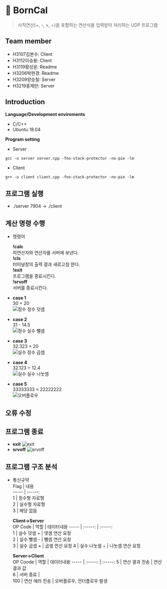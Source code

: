 # 🧮 BornCal    
> 사칙연산(+, -, ×, ÷)을 포함하는 연산식을 입력받아 처리하는 UDP 프로그램
## Team member
* H3107김본수: Client  
* H3112이승용: Client  
* H3119황성윤: Readme  
* H3206박현경: Readme  
* H3209양승철: Server   
* H3219홍제만: Server  

## Introduction

**Language/Development enviroments**
* C/C++
* Ubuntu 18.04  
  
**Program setting**  
* Server  
```
gcc -o server server.cpp -fno-stack-protector -no-pie -lm
```  
* Client  
```  
g++ -o client client.cpp -fno-stack-protector -no-pie -lm
```  
## 프로그램 실행    
* ./server 7904 → ./client  
## 계산 명령 수행
* 명령어   

  **!calc**   
  피연산자와 연산자를 서버에 보낸다.    
  **!cls**  
  터미널창의 출력 결과 새로고침 한다.  
  **!exit**  
  프로그램을 종료시킨다.    
  **!srvoff**  
  서버를 종료시킨다.    
  
* **case 1**   
30 + 20  
  ![정수 정수 덧셈](https://user-images.githubusercontent.com/74813313/175808469-ba05c4f9-c540-411e-bbde-b7715ae75641.png)   
* **case 2**   
31 - 14.5  
  ![정수 실수 뺄셈](https://user-images.githubusercontent.com/74813313/175808514-fa1433f6-9174-4484-bde6-f86c735f5220.png)     
* **case 3**     
32.323 × 20  
  ![실수 정수 곱셈](https://user-images.githubusercontent.com/74813313/175808558-2a84b2ab-9d49-4fc2-a109-164789ee15ad.png)   
* **case 4**   
32.123 ÷ 12.4  
  ![실수 실수 나눗셈](https://user-images.githubusercontent.com/74813313/175808571-28a50c1e-0f3f-4753-9d37-094b2ae53dcd.png)  
* **case 5**  
33333333 × 22222222  
  ![오버플로우](https://user-images.githubusercontent.com/74813313/175809960-a4822ef0-27fb-4d0e-8bdb-71571285221f.png)    

## 오류 수정

## 프로그램 종료   
* **exit** 
  ![exit](https://user-images.githubusercontent.com/74813313/175810107-e77b37f7-3a8e-4918-baf6-2b90fecaae85.png)
* **srvoff** 
  ![srvoff](https://user-images.githubusercontent.com/74813313/175810065-24eeac5e-5233-4756-81e6-bec6faa2ff94.png)

## 프로그램 구조 분석
* 통신규약  
  Flag | 내용    
  ----- | :-----:    
  1 | 정수형 자료형    
  2 | 실수형 자료형     
  3 | 해당 없음   
 
  **Client→Server**    
  OP Code | 역할 | 데이터내용 
  ----- | :-----: | :-----:  
  1 | 실수 덧셈 + | 뎃셈 연산 요청  
  2 | 실수 뺄셈 - | 뺄셈 연산 요청  
  3 | 실수 곱셉 × | 곱셈 연산 요청
  4 | 실수 나눗셈 ÷ | 나눗셈 연산 요청
  
  **Server→Client**  
  OP Coode | 역할 | 데이터내용
  ----- | :-----: | :-----:
  5 | 연산 결과 전송 | 연산 결과 값    
  6 | 서버 종료 |     
  100 | 연산 에러 전송 | 오버플로우, 언더플로우 발생     

